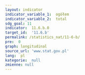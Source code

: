 ```yaml
---
layout: indicator
indicator_variable_1:  ogółem
indicator_variable_2:  total
sdg_goal: 11
indicator:  11.6.b.0
target_id:  '11.6.b'
permalink: /statistics_nat/11-6-b/
pre:  0
graph: longitudinal
source_url: 'www.stat.gov.pl'
lang:  pl
kategorie:  null
zmienne: null
---
```

